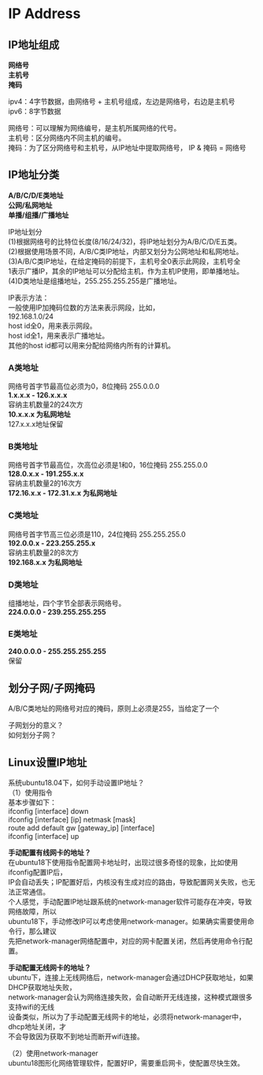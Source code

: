 # IP Address              
              
## IP地址组成  
**网络号**  
**主机号**  
**掩码**  
  
ipv4：4字节数据，由网络号 + 主机号组成，左边是网络号，右边是主机号              
ipv6：8字节数据              
  
网络号：可以理解为网络编号，是主机所属网络的代号。  
主机号：区分网络内不同主机的编号。  
掩码：为了区分网络号和主机号，从IP地址中提取网络号， IP & 掩码 = 网络号                
  
## IP地址分类  
**A/B/C/D/E类地址**  
**公网/私网地址**  
**单播/组播/广播地址**  
  
IP地址划分  
(1)根据网络号的比特位长度(8/16/24/32)，将IP地址划分为A/B/C/D/E五类。  
(2)根据使用场景不同，A/B/C类IP地址，内部又划分为公网地址和私网地址。  
(3)A/B/C类IP地址，在给定掩码的前提下，主机号全0表示此网段，主机号全  
   1表示广播IP，其余的IP地址可以分配给主机，作为主机IP使用，即单播地址。    
(4)D类地址是组播地址，255.255.255.255是广播地址。  
  
IP表示方法：            
一般使用IP加掩码位数的方法来表示网段，比如，            
192.168.1.0/24            
host id全0，用来表示网段。            
host id全1，用来表示广播地址。            
其他的host id都可以用来分配给网络内所有的计算机。            
            
### A类地址            
网络号首字节最高位必须为0，8位掩码 255.0.0.0              
**1.x.x.x - 126.x.x.x**              
容纳主机数量2的24次方              
**10.x.x.x 为私网地址**              
127.x.x.x地址保留              
              
              
### B类地址            
网络号首字节最高位，次高位必须是1和0，16位掩码 255.255.0.0              
**128.0.x.x - 191.255.x.x**                 
容纳主机数量2的16次方              
**172.16.x.x - 172.31.x.x 为私网地址**              
              
              
### C类地址            
网络号首字节高三位必须是110，24位掩码 255.255.255.0              
**192.0.0.x - 223.255.255.x**              
容纳主机数量2的8次方              
**192.168.x.x 为私网地址**              
              
          
### D类地址              
组播地址，四个字节全部表示网络号。            
**224.0.0.0 - 239.255.255.255**            
            
              
### E类地址              
**240.0.0.0 - 255.255.255.255**    
保留    
          
## 划分子网/子网掩码              
A/B/C类地址的网络号对应的掩码，原则上必须是255，当给定了一个   
  
子网划分的意义？  
如何划分子网？  
        
## Linux设置IP地址        
系统ubuntu18.04下，如何手动设置IP地址？          
（1）使用指令          
基本步骤如下：          
ifconfig  [interface]  down         
ifconfig  [interface]  [ip]  netmask  [mask]         
route add default gw [gateway_ip] [interface]       
ifconfig  [interface]  up         
      
**手动配置有线网卡的地址？**      
在ubuntu18下使用指令配置网卡地址时，出现过很多奇怪的现象，比如使用ifconfig配置IP后，        
IP会自动丢失；IP配置好后，内核没有生成对应的路由，导致配置网关失败，也无法正常通信。          
个人感觉，手动配置IP地址跟系统的network-manager软件可能存在冲突，导致网络故障，所以        
ubuntu18下，手动修改IP可以考虑使用network-manager。如果确实需要使用命令行，那么建议        
先把network-manager网络配置中，对应的网卡配置关闭，然后再使用命令行配置。        
      
**手动配置无线网卡的地址？**      
ubuntu下，连接上无线网络后，network-manager会通过DHCP获取地址，如果DHCP获取地址失败，      
network-manager会认为网络连接失败，会自动断开无线连接，这种模式跟很多支持wifi的无线      
设备类似，所以为了手动配置无线网卡的地址，必须将network-manager中，dhcp地址关闭，才      
不会导致因为获取不到地址而断开wifi连接。      
        
（2）使用network-manager        
ubuntu18图形化网络管理软件，配置好IP，需要重启网卡，使配置尽快生效。          
